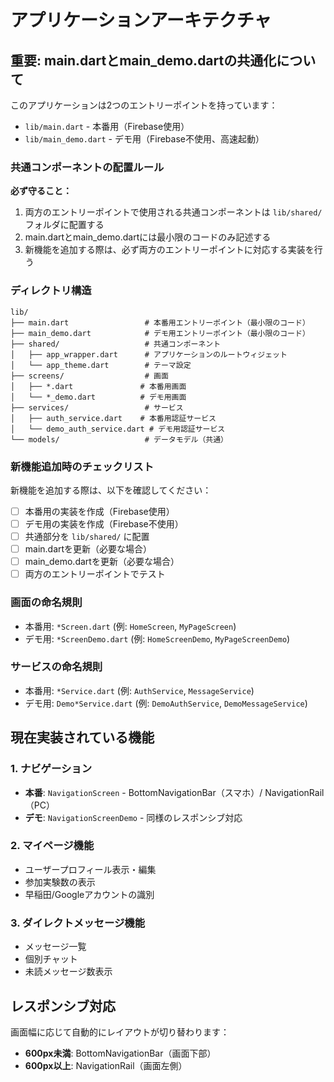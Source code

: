 # アプリケーションアーキテクチャ

## 重要: main.dartとmain_demo.dartの共通化について

このアプリケーションは2つのエントリーポイントを持っています：
- `lib/main.dart` - 本番用（Firebase使用）
- `lib/main_demo.dart` - デモ用（Firebase不使用、高速起動）

### 共通コンポーネントの配置ルール

**必ず守ること：**
1. 両方のエントリーポイントで使用される共通コンポーネントは `lib/shared/` フォルダに配置する
2. main.dartとmain_demo.dartには最小限のコードのみ記述する
3. 新機能を追加する際は、必ず両方のエントリーポイントに対応する実装を行う

### ディレクトリ構造

```
lib/
├── main.dart                 # 本番用エントリーポイント（最小限のコード）
├── main_demo.dart            # デモ用エントリーポイント（最小限のコード）
├── shared/                   # 共通コンポーネント
│   ├── app_wrapper.dart      # アプリケーションのルートウィジェット
│   └── app_theme.dart        # テーマ設定
├── screens/                  # 画面
│   ├── *.dart               # 本番用画面
│   └── *_demo.dart          # デモ用画面
├── services/                 # サービス
│   ├── auth_service.dart    # 本番用認証サービス
│   └── demo_auth_service.dart # デモ用認証サービス
└── models/                   # データモデル（共通）
```

### 新機能追加時のチェックリスト

新機能を追加する際は、以下を確認してください：

- [ ] 本番用の実装を作成（Firebase使用）
- [ ] デモ用の実装を作成（Firebase不使用）
- [ ] 共通部分を `lib/shared/` に配置
- [ ] main.dartを更新（必要な場合）
- [ ] main_demo.dartを更新（必要な場合）
- [ ] 両方のエントリーポイントでテスト

### 画面の命名規則

- 本番用: `*Screen.dart` (例: `HomeScreen`, `MyPageScreen`)
- デモ用: `*ScreenDemo.dart` (例: `HomeScreenDemo`, `MyPageScreenDemo`)

### サービスの命名規則

- 本番用: `*Service.dart` (例: `AuthService`, `MessageService`)
- デモ用: `Demo*Service.dart` (例: `DemoAuthService`, `DemoMessageService`)

## 現在実装されている機能

### 1. ナビゲーション
- **本番**: `NavigationScreen` - BottomNavigationBar（スマホ）/ NavigationRail（PC）
- **デモ**: `NavigationScreenDemo` - 同様のレスポンシブ対応

### 2. マイページ機能
- ユーザープロフィール表示・編集
- 参加実験数の表示
- 早稲田/Googleアカウントの識別

### 3. ダイレクトメッセージ機能
- メッセージ一覧
- 個別チャット
- 未読メッセージ数表示

## レスポンシブ対応

画面幅に応じて自動的にレイアウトが切り替わります：
- **600px未満**: BottomNavigationBar（画面下部）
- **600px以上**: NavigationRail（画面左側）
